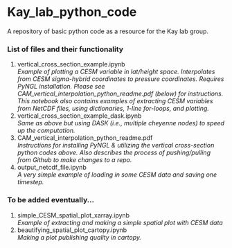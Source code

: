 # Kay_lab_python_code
A repository of basic python code as a resource for the Kay lab group.

### List of files and their functionality
1. vertical_cross_section_example.ipynb   
*Example of plotting a CESM variable in lat/height space. Interpolates from CESM sigma-hybrid coordinates to pressure coordinates. Requires PyNGL installation. Please see CAM_vertical_interpolation_python_readme.pdf (below) for instructions.*   
*This notebook also contains examples of extracting CESM variables from NetCDF files, using dictionaries, 1-line for-loops, and plotting.*
2. vertical_cross_section_example_dask.ipynb   
*Same as above but using DASK (i.e., multiple cheyenne nodes) to speed up the computation.*
3. CAM_vertical_interpolation_python_readme.pdf   
*Instructions for installing PyNGL & utilizing the vertical cross-section python codes above. Also describes the process of pushing/pulling from Github to make changes to a repo.*
4. output_netcdf_file.ipynb  
*A very simple example of loading in some CESM data and saving one timestep.*

### To be added eventually... 
1. simple_CESM_spatial_plot_xarray.ipynb   
*Example of extracting and making a simple spatial plot with CESM data*
2. beautifying_spatial_plot_cartopy.ipynb   
*Making a plot publishing quality in cartopy.*
